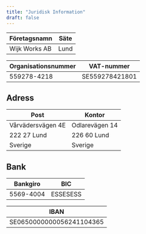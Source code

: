 ```yaml
---
title: "Juridisk Information"
draft: false
---
```


| Företagsnamn  | Säte |
| ------------- | ---- |
| Wijk Works AB | Lund |

| Organisationsnummer | VAT-nummer     |
| ------------------- | -------------- |
| 559278-4218         | SE559278421801 |

## Adress

| Post              | Kontor         |
| ----------------- | -------------- |
| Vårvädersvägen 4E | Odlarevägen 14 |
| 222 27 Lund       | 226 60 Lund    |
| Sverige           | Sverige        |

## Bank

| Bankgiro  | BIC      |
| --------- | -------- |
| 5569-4004 | ESSESESS |

| IBAN                     |
| ------------------------ |
| SE0650000000056241104365 |
